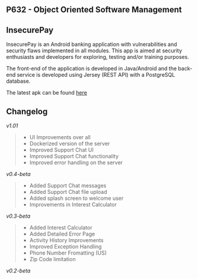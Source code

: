 P632 - Object Oriented Software Management
-------------------
InsecurePay 
-------------------

InsecurePay is an Android banking application with vulnerabilities and security flaws implemented in all modules. This app is aimed at security enthusiasts and developers for exploring, testing and/or training purposes.

The front-end of the application is developed in Java/Android and the back-end service is developed using Jersey (REST API) with a PostgreSQL database.

The latest apk can be found [here](https://github.iu.edu/asadana/P632-InsecurePay/tree/develop/release)


Changelog
-------------------
*v1.01*
>- UI Improvements over all
>- Dockerized version of the server
>- Improved Support Chat UI
>- Improved Support Chat functionality
>- Improved error handling on the server

*v0.4-beta*
>- Added Support Chat messages
>- Added Support Chat file upload
>- Added splash screen to welcome user
>- Improvements in Interest Calculator


*v0.3-beta*
>- Added Interest Calculator
>- Added Detailed Error Page
>- Activity History Improvements
>- Improved Exception Handling
>- Phone Number Fromatting (US)
>- Zip Code limitation


*v0.2-beta*